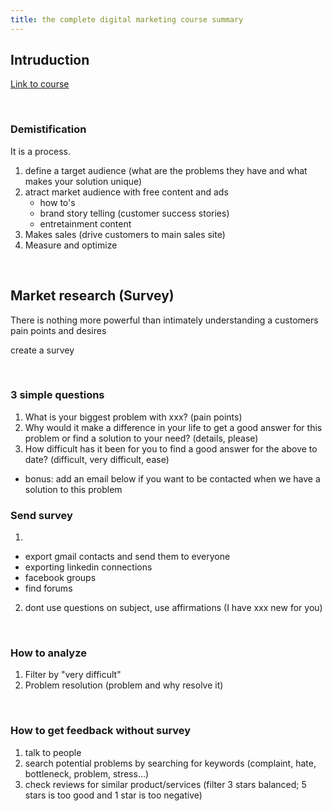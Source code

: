 ```yaml
---
title: the complete digital marketing course summary
---
```


## Intruduction 

[Link to course](https://www.udemy.com/course/learn-digital-marketing-course/)

<br />


### Demistification

It is a process.

1. define a target audience (what are the problems they have and what makes your solution unique)
2. atract market audience with free content and ads
    * how to's
    * brand story telling (customer success stories)
    * entretainment content
3. Makes sales (drive customers to main sales site)
4. Measure and optimize
  
<br />


## Market research (Survey)

There is nothing more powerful than intimately understanding a customers pain points and desires

create a survey

<br />

### 3 simple questions


1. What is your biggest problem with xxx? (pain points)
2. Why would it make a difference in your life to get a good answer for this problem or find a solution to your need? (details, please)
3. How difficult has it been for you to find a good answer for the above to date? (difficult, very difficult, ease)

* bonus: add an email below if you want to be contacted  when we have a solution to this problem

### Send survey
1. 
  * export gmail contacts and send them to everyone
  * exporting linkedin connections
  * facebook groups
  * find forums

2. dont use questions on subject, use affirmations (I have xxx new for you)


<br />

### How to analyze 

1. Filter by "very difficult"
2. Problem resolution (problem and why resolve it)

<br />

### How to get feedback without survey

1. talk to people
2. search potential problems by searching for keywords (complaint, hate, bottleneck, problem, stress...) 
3. check reviews for similar product/services (filter 3 stars balanced; 5 stars is too good and 1 star is too negative)
